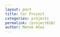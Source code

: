```yaml
---
layout: post
title: Car Project
categories: projects
permalink: /project818/
author: Mateo Atwi
---
```

